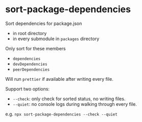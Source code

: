 # sort-package-dependencies

Sort dependencies for package.json

- in root directory
- in every submodule in `packages` directory

Only sort for these members

- `dependencies`
- `devDependencies`
- `peerDependencies`

Will run `prettier` if available after writing every file.

Support two options:

- `--check`: only check for sorted status, no writing files.
- `--quiet`: no console logs during walking through every file.

e.g. `npx sort-package-dependencies --check --quiet`
